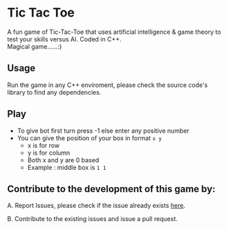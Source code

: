# Tic Tac Toe

A fun game of Tic-Tac-Toe that uses artificial intelligence & game theory to test your skills versus AI.
Coded in C++.  
Magical game......:)
## Usage

Run the game in any C++ enviroment, please check the source code's library to find any dependencies.

## Play
- To give bot first turn press -1 else enter any positive number
- You can give the position of your box in format `x y`
  - x is for row 
  - y is for column
  - Both x and y are 0 based
  - Example : middle box is `1 1`

## Contribute to the development of this game by:

A. Report Issues, please check if the issue already exists [here](https://github.com/srbcheema1/tictac_game/pulls).

B. Contribute to the existing issues and issue a pull request.
